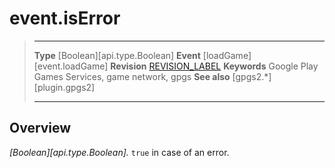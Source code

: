 # event.isError

> --------------------- ------------------------------------------------------------------------------------------
> __Type__              [Boolean][api.type.Boolean]
> __Event__             [loadGame][event.loadGame]
> __Revision__          [REVISION_LABEL](REVISION_URL)
> __Keywords__          Google Play Games Services, game network, gpgs
> __See also__          [gpgs2.*][plugin.gpgs2]
> --------------------- ------------------------------------------------------------------------------------------

## Overview

_[Boolean][api.type.Boolean]._ `true` in case of an error.